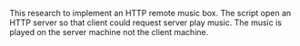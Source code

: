 This research to implement an HTTP remote music box. The script open an HTTP server so that client could request server play music. The music is played on the server machine not the client machine.

